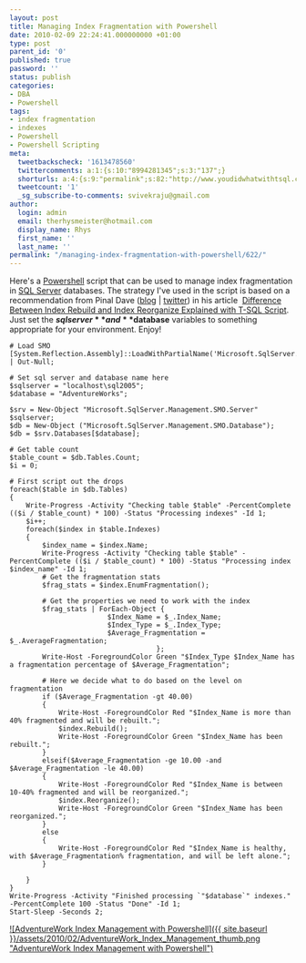 ```yaml
---
layout: post
title: Managing Index Fragmentation with Powershell
date: 2010-02-09 22:24:41.000000000 +01:00
type: post
parent_id: '0'
published: true
password: ''
status: publish
categories:
- DBA
- Powershell
tags:
- index fragmentation
- indexes
- Powershell
- Powershell Scripting
meta:
  tweetbackscheck: '1613478560'
  twittercomments: a:1:{s:10:"8994281345";s:3:"137";}
  shorturls: a:4:{s:9:"permalink";s:82:"http://www.youdidwhatwithtsql.com/managing-index-fragmentation-with-powershell/622";s:7:"tinyurl";s:26:"http://tinyurl.com/ydosjy3";s:4:"isgd";s:18:"http://is.gd/82V9Q";s:5:"bitly";s:20:"http://bit.ly/b1BA4M";}
  tweetcount: '1'
  _sg_subscribe-to-comments: svivekraju@gmail.com
author:
  login: admin
  email: therhysmeister@hotmail.com
  display_name: Rhys
  first_name: ''
  last_name: ''
permalink: "/managing-index-fragmentation-with-powershell/622/"
---
```

Here's a [Powershell](http://www.microsoft.com/windowsserver2003/technologies/management/powershell/default.mspx) script that can be used to manage index fragmentation in [SQL Server](http://www.microsoft.com/sqlserver/2008/en/us/default.aspx) databases. The strategy I've used in the script is based on a recommendation from Pinal Dave ([blog](http://blog.sqlauthority.com) | [twitter](http://twitter.com/pinaldave)) in his article&nbsp; [Difference Between Index Rebuild and Index Reorganize Explained with T-SQL Script](http://blog.sqlauthority.com/2007/12/22/sql-server-difference-between-index-rebuild-and-index-reorganize-explained-with-t-sql-script/). Just set the **$sqlserver** and **$database** variables to something appropriate for your environment. Enjoy!

```
# Load SMO
[System.Reflection.Assembly]::LoadWithPartialName('Microsoft.SqlServer.SMO') | Out-Null;

# Set sql server and database name here
$sqlserver = "localhost\sql2005";
$database = "AdventureWorks";

$srv = New-Object "Microsoft.SqlServer.Management.SMO.Server" $sqlserver;
$db = New-Object ("Microsoft.SqlServer.Management.SMO.Database");
$db = $srv.Databases[$database];

# Get table count
$table_count = $db.Tables.Count;
$i = 0;

# First script out the drops
foreach($table in $db.Tables)
{
	Write-Progress -Activity "Checking table $table" -PercentComplete (($i / $table_count) * 100) -Status "Processing indexes" -Id 1;
	$i++;
	foreach($index in $table.Indexes)
	{
		$index_name = $index.Name;
		Write-Progress -Activity "Checking table $table" -PercentComplete (($i / $table_count) * 100) -Status "Processing index $index_name" -Id 1;
		# Get the fragmentation stats
		$frag_stats = $index.EnumFragmentation();

		# Get the properties we need to work with the index
		$frag_stats | ForEach-Object {
						$Index_Name = $_.Index_Name;
						$Index_Type = $_.Index_Type;
						$Average_Fragmentation = $_.AverageFragmentation;
									};
		Write-Host -ForegroundColor Green "$Index_Type $Index_Name has a fragmentation percentage of $Average_Fragmentation";

		# Here we decide what to do based on the level on fragmentation
		if ($Average_Fragmentation -gt 40.00)
		{
			Write-Host -ForegroundColor Red "$Index_Name is more than 40% fragmented and will be rebuilt.";
			$index.Rebuild();
			Write-Host -ForegroundColor Green "$Index_Name has been rebuilt.";
		}
		elseif($Average_Fragmentation -ge 10.00 -and $Average_Fragmentation -le 40.00)
		{
			Write-Host -ForegroundColor Red "$Index_Name is between 10-40% fragmented and will be reorganized.";
			$index.Reorganize();
			Write-Host -ForegroundColor Green "$Index_Name has been reorganized.";
		}
		else
		{
			Write-Host -ForegroundColor Red "$Index_Name is healthy, with $Average_Fragmentation% fragmentation, and will be left alone.";
		}

	}
}
Write-Progress -Activity "Finished processing `"$database`" indexes." -PercentComplete 100 -Status "Done" -Id 1;
Start-Sleep -Seconds 2;
```

[![AdventureWork Index Management with Powershell]({{ site.baseurl }}/assets/2010/02/AdventureWork_Index_Management_thumb.png "AdventureWork Index Management with Powershell")](http://www.youdidwhatwithtsql.com/wp-content/uploads/2010/02/AdventureWork_Index_Management.png)

